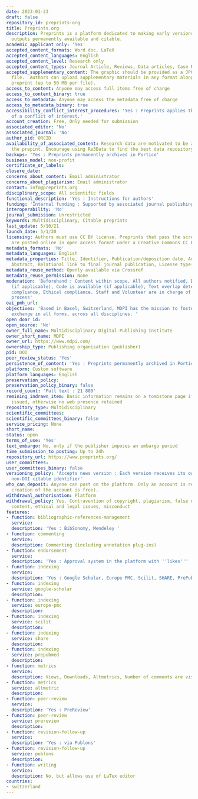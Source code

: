 ```yaml
---
date: 2023-01-23
draft: false
repository_id: preprints-org
title: Preprints.org
description: Preprints is a platform dedicated to making early versions of research
  outputs permanently available and citable.
academic_applicant_only: 'Yes'
accepted_content_formats: Word doc, LaTeX
accepted_content_languages: English
accepted_content_level: Research only
accepted_content_types: Journal Article, Reviews, Data articles, Case Reports, Preprints
accepted_supplementary_content: The graphic should be provided as a JPG, PNG or GIF
  file.  Authors can upload supplementary materials in any format along with their
  preprint (up to 50 MB per file).
access_to_content: Anyone may access full items free of charge
access_to_content_binary: true
access_to_metadata: Anyone may access the metadata free of charge
access_to_metadata_binary: true
accessibility_conflict_interest_procedures: 'Yes : Preprints applies the ICMJE definition
  of a conflict of interest.'
account_creation: Free, Only needed for submission
associated_editor: 'No'
associated_journal: 'No'
author_pid: ORCID
availability_of_associated_content: Research data are motivated to be available with
  the prepint. Encourage using Re3Data to find the best data repository.
backups: 'Yes : Preprints permanently archived in Portico'
business_model: non-profit
certificate_or_labels:
closure_date:
concerns_about_content: Email administrator
concerns_about_plagiarism: Email administrator
contact: info@preprints.org
disciplinary_scope: All scientific fields
functional_description: 'Yes : Instructions for authors'
funding: 'Internal funding : Supported by associated journal publishing'
interoperability: 'No'
journal_submission: Unrestricted
keywords: Multidisciplinary, Citable preprints
last_update: 5/10/21
launch_date: 5/1/20
licensing: Authors must use CC BY license. Preprints that pass the screening process
  are posted online in open access format under a Creative Commons CC BY 4.0 license.
metadata_formats: 'No'
metadata_languages: English
metadata_properties: Title, Identifier, Publication/deposition date, Author name(s),
  Abstract, Relational link to final journal publication, License type(s)
metadata_reuse_method: Openly available via Crossref
metadata_reuse_permission: None
moderation: 'Beforehand : Content within scope, All authors notified, Data is available
  (if applicable), Code is available (if applicable), Text overlap detection, Legal
  compliance, Ethical compliance. Staff and Volunteer are in charge of the screening
  process'
oai_pmh_url:
objectives: 'Based in Basel, Switzerland, MDPI has the mission to foster open scientific
  exchange in all forms, across all disciplines. '
open_doar_id:
open_source: 'No'
owner_full_name: Multidisciplinary Digital Publishing Institute
owner_short_name: MDPI
owner_url: https://www.mdpi.com/
ownership_type: Publishing organisation (publisher)
pid: DOI
peer_review_status: 'Yes'
persistence_of_content: 'Yes : Preprints permanently archived in Portico'
platform: Custom software
platform_languages: English
preservation_policy:
preservation_policy_binary: false
record_count: 'Full text : 21 880'
remining_indrawn_item: Basic information remains on a tombstone page if DOI has been
  issued, otherwise no web presence retained
repository_type: Multidisciplinary
scientific_committees:
scientific_committees_binary: false
service_pricing: None
short_name:
status: open
terms_of_use: 'Yes'
text_embargo: No, only if the publisher imposes an embargo period
time_submission_to_posting: Up to 24h
repository_url: https://www.preprints.org/
user_committees:
user_committees_binary: false
versioning_policy: 'Accepts news version : Each version receives its own DOI and own
  non-DOI citable identifier'
who_can_deposit: Anyone can post on the platform. Only an account is required ( The
  creation of the account is free).
withdrawal_authorisation: Platform
withdrawal_policy: Yes. Contravention of copyright, plagiarism, false or inaccurate
  content, ethical and legal issues, misconduct
features:
- function: bibliographic-references-management
  service:
  description: 'Yes : BibSonomy, Mendeley '
- function: commenting
  service:
  description: Commenting (including annotation plug-ins)
- function: endorsement
  service:
  description: 'Yes : Approval system in the platform with ''likes'''
- function: indexing
  service:
  description: 'Yes : Google Scholar, Europe PMC, Scilit, SHARE, PrePubMed'
- function: indexing
  service: google-scholar
  description:
- function: indexing
  service: europe-pmc
  description:
- function: indexing
  service: scilit
  description:
- function: indexing
  service: share
  description:
- function: indexing
  service: prepubmed
  description:
- function: metrics
  service:
  description: Views, Downloads, Altmetrics, Number of comments are visible to everyone
- function: metrics
  service: altmetric
  description:
- function: peer-review
  service:
  description: 'Yes : PreReview'
- function: peer-review
  service: prereview
  description:
- function: revision-follow-up
  service:
  description: 'Yes : via Publons'
- function: revision-follow-up
  service: publons
  description:
- function: writing
  service:
  description: No, but allows use of LaTex editor
countries:
- switzerland
---
```



